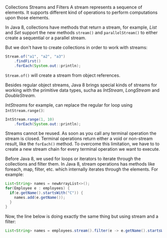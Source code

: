 Collections Streams and Filters
A stream represents a sequence of elements. It supports different kind of operations to perform computations upon those elements.

In Java 8, collections have methods that return a stream, for example, *List* and *Set* support the new methods `stream()` and  `parallelStream()` to either create a sequential or a parallel stream.

But we don't have to create collections in order to work with streams:
````java
Stream.of("a1", "a2", "a3")
    .findFirst()
    .forEach(System.out::println);
````
`Stream.of()` will create a stream from object references.

Besides regular object streams, Java 8 brings special kinds of streams for working with the primitive data types, sucha as *IntStream*, *LongStream* and *DoubleStream*.

*IntStreams* for example, can replace the regular for loop using `IntStream.range()`:
````java
IntStream.range(1, 10)
    .forEach(System.out::println);
````
Streams cannot be reused. As soon as you call any terminal operation the stream is closed. Terminal operations return either a void or non-stream result, like the `forEach()` method. To overcome this limitation, we have to to create a new stream chain for every terminal operation we want to execute.

Before Java 8, we used for loops or iterators to iterate through the collections and filter them. In Java 8, stream operations has methods like foreach, map, filter, etc. which internally iterates through the elements.
For example:
````java
List<String> names = newArrayList<>();
for(Employee e : employees) {
  if(e.getName().startsWith("C")) {
    names.add(e.getName());
  }
}
````
Now, the line below is doing exactly the same thing but using stream and a filter:
````java
List<String> names = employees.stream().filter(e -> e.getName().startsWith("A")).collect(Collectors.toList());
````
